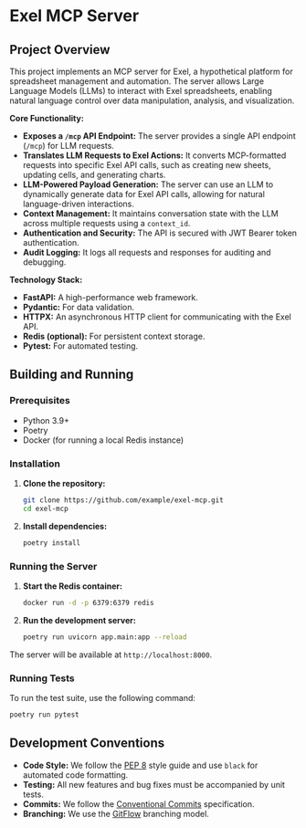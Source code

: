 # Exel MCP Server

## Project Overview

This project implements an MCP server for Exel, a hypothetical platform for spreadsheet management and automation. The server allows Large Language Models (LLMs) to interact with Exel spreadsheets, enabling natural language control over data manipulation, analysis, and visualization.

**Core Functionality:**

*   **Exposes a `/mcp` API Endpoint:** The server provides a single API endpoint (`/mcp`) for LLM requests.
*   **Translates LLM Requests to Exel Actions:** It converts MCP-formatted requests into specific Exel API calls, such as creating new sheets, updating cells, and generating charts.
*   **LLM-Powered Payload Generation:** The server can use an LLM to dynamically generate data for Exel API calls, allowing for natural language-driven interactions.
*   **Context Management:** It maintains conversation state with the LLM across multiple requests using a `context_id`.
*   **Authentication and Security:** The API is secured with JWT Bearer token authentication.
*   **Audit Logging:** It logs all requests and responses for auditing and debugging.

**Technology Stack:**

*   **FastAPI:** A high-performance web framework.
*   **Pydantic:** For data validation.
*   **HTTPX:** An asynchronous HTTP client for communicating with the Exel API.
*   **Redis (optional):** For persistent context storage.
*   **Pytest:** For automated testing.

## Building and Running

### Prerequisites

*   Python 3.9+
*   Poetry
*   Docker (for running a local Redis instance)

### Installation

1.  **Clone the repository:**
    ```bash
    git clone https://github.com/example/exel-mcp.git
    cd exel-mcp
    ```

2.  **Install dependencies:**
    ```bash
    poetry install
    ```

### Running the Server

1.  **Start the Redis container:**
    ```bash
    docker run -d -p 6379:6379 redis
    ```

2.  **Run the development server:**
    ```bash
    poetry run uvicorn app.main:app --reload
    ```

The server will be available at `http://localhost:8000`.

### Running Tests

To run the test suite, use the following command:

```bash
poetry run pytest
```

## Development Conventions

*   **Code Style:** We follow the [PEP 8](https://www.python.org/dev/peps/pep-0008/) style guide and use `black` for automated code formatting.
*   **Testing:** All new features and bug fixes must be accompanied by unit tests.
*   **Commits:** We follow the [Conventional Commits](https://www.conventionalcommits.org/en/v1.0.0/) specification.
*   **Branching:** We use the [GitFlow](https://www.atlassian.com/git/tutorials/comparing-workflows/gitflow-workflow) branching model.

